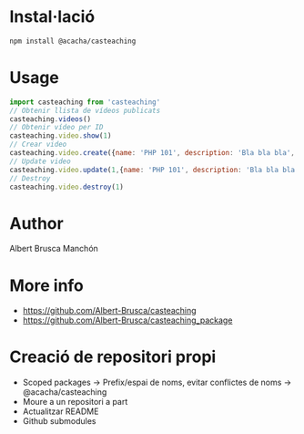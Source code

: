 # Instal·lació

```bash 
npm install @acacha/casteaching
``` 

# Usage

```javascript
import casteaching from 'casteaching'
// Obtenir llista de vídeos publicats
casteaching.videos()
// Obtenir vídeo per ID
casteaching.video.show(1)
// Crear video
casteaching.video.create({name: 'PHP 101', description: 'Bla bla bla',  url: 'https://youtube.com/...' })
// Update video
casteaching.video.update(1,{name: 'PHP 101', description: 'Bla bla bla',  url: 'https://youtube.com/...' })
// Destroy
casteaching.video.destroy(1)
```

# Author

Albert Brusca Manchón

# More info
- https://github.com/Albert-Brusca/casteaching
- https://github.com/Albert-Brusca/casteaching_package

# Creació de repositori propi

- Scoped packages -> Prefix/espai de noms, evitar conflictes de noms -> @acacha/casteaching
- Moure a un repositori a part
- Actualitzar README
- Github submodules
